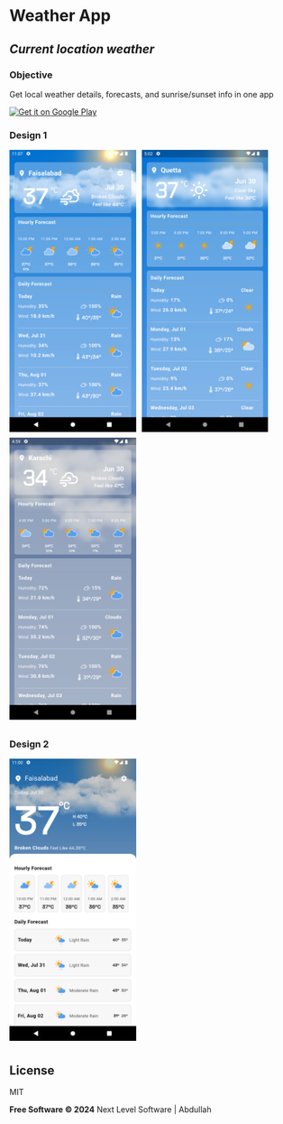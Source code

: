 
# Weather App

## _Current location weather_

  

### Objective

Get local weather details, forecasts, and sunrise/sunset info in one app

  

<a  href="https://play.google.com/store/apps/details?id=com.nls.weatherapp"  target="_blank">

<img  src="https://play.google.com/intl/en_us/badges/static/images/badges/en_badge_web_generic.png"  alt="Get it on Google Play"  width="200"  height="80"  />

</a>

### Design 1

<html>
    <div style="display: flex; flex-wrap: wrap;">
      <img style="margin-right: 10px; margin-bottom: 10px;" src="https://github.com/chandabdullah/weather_app_flutter_getx/blob/f01408f11f7ba9e540242bfe08577536e5f00a67/assets/presentation/faisalabad.png" height="500" alt="faisalabad.png"/>
      <img style="margin-right: 10px; margin-bottom: 10px;" src="https://github.com/chandabdullah/weather_app_flutter_getx/blob/f01408f11f7ba9e540242bfe08577536e5f00a67/assets/presentation/quetta.png" height="500" alt="quetta.png"/>
      <img style="margin-right: 10px; margin-bottom: 10px;" src="https://github.com/chandabdullah/weather_app_flutter_getx/blob/f01408f11f7ba9e540242bfe08577536e5f00a67/assets/presentation/karachi.png" height="500" alt="karachi.png"/>
      <!-- <img style="margin-right: 10px; margin-bottom: 10px;" src="https://github.com/chandabdullah/weather_app_flutter_getx/blob/f01408f11f7ba9e540242bfe08577536e5f00a67/assets/presentation/muzaffarabad.png" height="500" alt="muzaffarabad.png"/>
      <img style="margin-right: 10px; margin-bottom: 10px;" src="https://github.com/chandabdullah/weather_app_flutter_getx/blob/f01408f11f7ba9e540242bfe08577536e5f00a67/assets/presentation/peshawar.png" height="500" alt="peshawar.png"/>
      <img style="margin-right: 10px; margin-bottom: 10px;" src="https://github.com/chandabdullah/weather_app_flutter_getx/blob/f01408f11f7ba9e540242bfe08577536e5f00a67/assets/presentation/murree.png" height="500" alt="murree.png"/> -->
    </div>
</html>

### Design 2

<html>
    <div style="display: flex; flex-wrap: wrap;">
      <img style="margin-right: 10px; margin-bottom: 10px;" src="https://github.com/chandabdullah/weather_app_flutter_getx/blob/main/assets/design_2/faisalabad.png" height="500" alt="faisalabad.png"/>
    </div>
</html>

## License

MIT

**Free Software © 2024**
Next Level Software | Abdullah